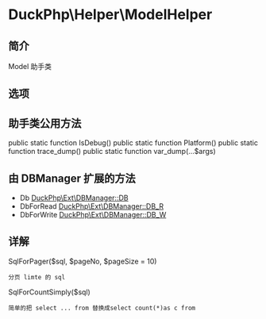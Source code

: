 # DuckPhp\Helper\ModelHelper

## 简介
Model 助手类
## 选项

## 助手类公用方法
public static function IsDebug()
public static function Platform()
public static function trace_dump()
public static function var_dump(...$args)

## 由 DBManager 扩展的方法

- Db [DuckPhp\Ext\DBManager::DB](Ext-DBManager.md#DB)
- DbForRead [DuckPhp\Ext\DBManager::DB_R](Ext-DBManager.md#DbForRead)
- DbForWrite [DuckPhp\Ext\DBManager::DB_W](Ext-DBManager.md#DbForWrite)

## 详解

SqlForPager($sql, $pageNo, $pageSize = 10)

    分页 limte 的 sql 
SqlForCountSimply($sql)
    
    简单的把 select ... from 替换成select count(*)as c from 
    